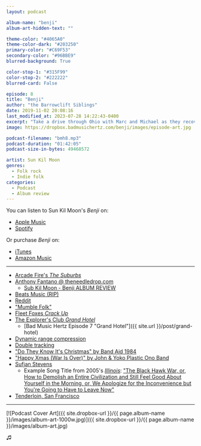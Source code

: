 ```yaml
---
layout: podcast

album-name: "benji"
album-art-hidden-text: ""

theme-color: "#4065A0"
theme-color-dark: "#203250"
primary-color: "#C69F53"
secondary-color: "#96BBE9"
blurred-background: True

color-stop-1: "#315F99"
color-stop-2: "#222222"
blurred-card: False

episode: 8
title: "Benji"
author: "the Barrowclift Siblings"
date: 2019-11-02 20:08:16
last_modified_at: 2023-07-28 14:22:43-0400
excerpt: "Take a drive through Ohio with Marc and Michael as they recover from Mark Kozelek’s sobering stories in “Benji”."
image: https://dropbox.badmusichertz.com/benji/images/episode-art.jpg

podcast-filename: "bmh8.mp3"
podcast-duration: "01:42:05"
podcast-size-in-bytes: 49468572

artist: Sun Kil Moon
genres:
  - Folk rock
  - Indie folk
categories:
  - Podcast
  - Album review
---
```


You can listen to Sun Kil Moon's *Benji* on:

* [Apple Music](https://music.apple.com/us/album/benji/795192449)
* [Spotify](https://open.spotify.com/album/4pC2URLdvle8V6Um4qxh46)

Or purchase *Benji* on:

* [iTunes](https://music.apple.com/us/album/benji/795192449)
* [Amazon Music](https://www.amazon.com/Benji-SUN-KIL-MOON/dp/B00HB3AP9A)

-----

* [Arcade Fire's *The Suburbs*](https://music.apple.com/us/album/the-suburbs/1252757950)
* [Anthony Fantano @ theneedledrop.com ](https://www.theneedledrop.com)
    - [Sub Kil Moon - Benji ALBUM REVIEW](https://www.youtube.com/watch?v=ZTIJvNmsQgo)
* [Beats Music (RIP)](https://en.wikipedia.org/wiki/Beats_Music)
* [Reddit](https://www.redditinc.com)
* ["Mumble Folk"]()
* [Fleet Foxes *Crack Up*](https://music.apple.com/us/album/crack-up/1209098746)
* [The Explorer's Club *Grand Hotel*](https://itunes.apple.com/us/album/grand-hotel/520454399)
    - [Bad Music Hertz Episode 7 "Grand Hotel"]({{ site.url }}/post/grand-hotel)
* [Dynamic range compression](https://en.wikipedia.org/wiki/Dynamic_range_compression)
* [Double tracking](https://en.wikipedia.org/wiki/Double_tracking)
* ["Do They Know It's Christmas" by Band Aid 1984](https://www.youtube.com/watch?v=bjQzJAKxTrE)
* ["Happy Xmas (War Is Over)" by John & Yoko Plastic Ono Band](https://www.youtube.com/watch?v=yN4Uu0OlmTg)
* [Sufjan Stevens](https://music.apple.com/us/artist/sufjan-stevens/4273404)
    - Example Song Title from 2005's [*Illinois*](https://music.apple.com/us/album/illinois/328074546): ["The Black Hawk War, or, How to Demolish an Entire Civilization and Still Feel Good About Yourself in the Morning, or, We Apologize for the Inconvenience but You're Going to Have to Leave Now"](https://music.apple.com/us/album/black-hawk-war-or-how-to-demolish-entire-civilization/328074546?i=328074548)
* [Tenderloin, San Francisco](https://en.wikipedia.org/wiki/Tenderloin,_San_Francisco)

-----

[![Podcast Cover Art]({{ site.dropbox-url }}/{{ page.album-name }}/images/album-art-1000w.jpg)]({{ site.dropbox-url }}/{{ page.album-name }}/images/album-art.jpg)

♫︎